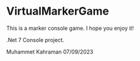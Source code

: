 # VirtualMarkerGame
This is a marker console game. I hope you enjoy it!

.Net 7 Console project.

Muhammet Kahraman
07/09/2023
